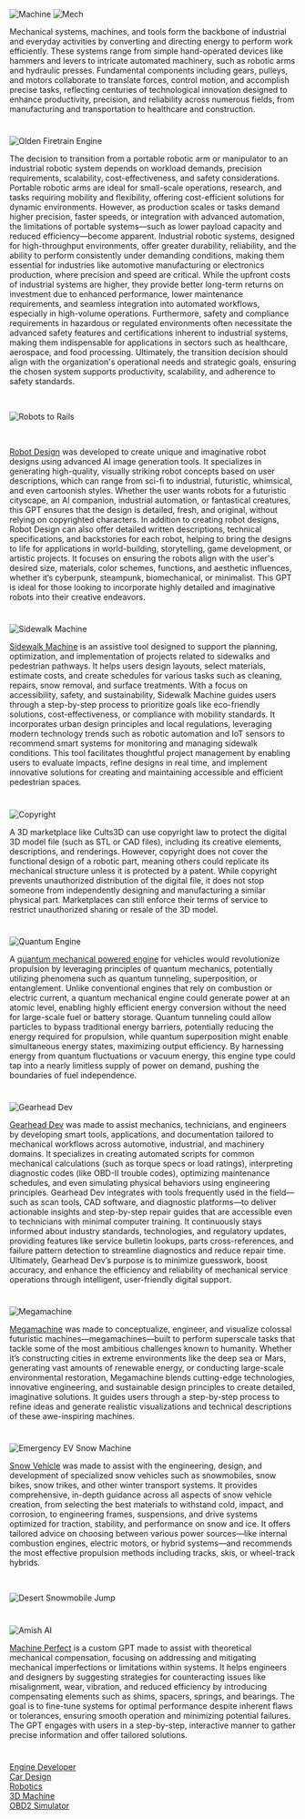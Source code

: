 ![Machine](https://github.com/user-attachments/assets/d8e1f7af-b810-41bd-b4ac-3c4de9b75461)
![Mech](https://github.com/user-attachments/assets/7aad1c1b-0a47-4e8f-9ea0-a3c8599e560a)

Mechanical systems, machines, and tools form the backbone of industrial and everyday activities by converting and directing energy to perform work efficiently. These systems range from simple hand-operated devices like hammers and levers to intricate automated machinery, such as robotic arms and hydraulic presses. Fundamental components including gears, pulleys, and motors collaborate to translate forces, control motion, and accomplish precise tasks, reflecting centuries of technological innovation designed to enhance productivity, precision, and reliability across numerous fields, from manufacturing and transportation to healthcare and construction.

#

![Olden Firetrain Engine](https://github.com/user-attachments/assets/caf4e2ef-4d67-4a4f-af8a-26e3a2d43881)

The decision to transition from a portable robotic arm or manipulator to an industrial robotic system depends on workload demands, precision requirements, scalability, cost-effectiveness, and safety considerations. Portable robotic arms are ideal for small-scale operations, research, and tasks requiring mobility and flexibility, offering cost-efficient solutions for dynamic environments. However, as production scales or tasks demand higher precision, faster speeds, or integration with advanced automation, the limitations of portable systems—such as lower payload capacity and reduced efficiency—become apparent. Industrial robotic systems, designed for high-throughput environments, offer greater durability, reliability, and the ability to perform consistently under demanding conditions, making them essential for industries like automotive manufacturing or electronics production, where precision and speed are critical. While the upfront costs of industrial systems are higher, they provide better long-term returns on investment due to enhanced performance, lower maintenance requirements, and seamless integration into automated workflows, especially in high-volume operations. Furthermore, safety and compliance requirements in hazardous or regulated environments often necessitate the advanced safety features and certifications inherent to industrial systems, making them indispensable for applications in sectors such as healthcare, aerospace, and food processing. Ultimately, the transition decision should align with the organization's operational needs and strategic goals, ensuring the chosen system supports productivity, scalability, and adherence to safety standards.

<br>

![Robots to Rails](https://github.com/user-attachments/assets/dfc20d61-dccd-435c-a6e7-6078f9c558c0)

<br>

[Robot Design](https://chatgpt.com/g/g-67d3107cddd88191913f4af954e48e19-robot-design) was developed  to create unique and imaginative robot designs using advanced AI image generation tools. It specializes in generating high-quality, visually striking robot concepts based on user descriptions, which can range from sci-fi to industrial, futuristic, whimsical, and even cartoonish styles. Whether the user wants robots for a futuristic cityscape, an AI companion, industrial automation, or fantastical creatures, this GPT ensures that the design is detailed, fresh, and original, without relying on copyrighted characters. In addition to creating robot designs, Robot Design can also offer detailed written descriptions, technical specifications, and backstories for each robot, helping to bring the designs to life for applications in world-building, storytelling, game development, or artistic projects. It focuses on ensuring the robots align with the user's desired size, materials, color schemes, functions, and aesthetic influences, whether it’s cyberpunk, steampunk, biomechanical, or minimalist. This GPT is ideal for those looking to incorporate highly detailed and imaginative robots into their creative endeavors.

#

![Sidewalk Machine](https://github.com/user-attachments/assets/d3f156ef-3dbd-4fad-85cb-e400d276031e)

[Sidewalk Machine](https://chatgpt.com/g/g-6791a4e4d2348191b6db3eda38ad0ea4-sidewalk-machine) is an assistive tool designed to support the planning, optimization, and implementation of projects related to sidewalks and pedestrian pathways. It helps users design layouts, select materials, estimate costs, and create schedules for various tasks such as cleaning, repairs, snow removal, and surface treatments. With a focus on accessibility, safety, and sustainability, Sidewalk Machine guides users through a step-by-step process to prioritize goals like eco-friendly solutions, cost-effectiveness, or compliance with mobility standards. It incorporates urban design principles and local regulations, leveraging modern technology trends such as robotic automation and IoT sensors to recommend smart systems for monitoring and managing sidewalk conditions. This tool facilitates thoughtful project management by enabling users to evaluate impacts, refine designs in real time, and implement innovative solutions for creating and maintaining accessible and efficient pedestrian spaces.

#

![Copyright](https://github.com/user-attachments/assets/a51e507f-2ac4-40b3-9e77-95bd3ea3e7a3)

A 3D marketplace like Cults3D can use copyright law to protect the digital 3D model file (such as STL or CAD files), including its creative elements, descriptions, and renderings. However, copyright does not cover the functional design of a robotic part, meaning others could replicate its mechanical structure unless it is protected by a patent. While copyright prevents unauthorized distribution of the digital file, it does not stop someone from independently designing and manufacturing a similar physical part. Marketplaces can still enforce their terms of service to restrict unauthorized sharing or resale of the 3D model.

#

![Quantum Engine](https://github.com/user-attachments/assets/ee4464e9-5353-4b88-8860-b385fe311742)

A [quantum mechanical powered engine](https://chatgpt.com/g/g-67a43c96f6d481919c705965019312be-quantum-engine) for vehicles would revolutionize propulsion by leveraging principles of quantum mechanics, potentially utilizing phenomena such as quantum tunneling, superposition, or entanglement. Unlike conventional engines that rely on combustion or electric current, a quantum mechanical engine could generate power at an atomic level, enabling highly efficient energy conversion without the need for large-scale fuel or battery storage. Quantum tunneling could allow particles to bypass traditional energy barriers, potentially reducing the energy required for propulsion, while quantum superposition might enable simultaneous energy states, maximizing output efficiency. By harnessing energy from quantum fluctuations or vacuum energy, this engine type could tap into a nearly limitless supply of power on demand, pushing the boundaries of fuel independence.

#

![Gearhead Dev](https://github.com/user-attachments/assets/a230b6be-3c08-4b04-af91-2d36599908f1)

[Gearhead Dev](https://chatgpt.com/g/g-68384797d5608191a99546894faa0c44-gearhead-dev) was made to assist mechanics, technicians, and engineers by developing smart tools, applications, and documentation tailored to mechanical workflows across automotive, industrial, and machinery domains. It specializes in creating automated scripts for common mechanical calculations (such as torque specs or load ratings), interpreting diagnostic codes (like OBD-II trouble codes), optimizing maintenance schedules, and even simulating physical behaviors using engineering principles. Gearhead Dev integrates with tools frequently used in the field—such as scan tools, CAD software, and diagnostic platforms—to deliver actionable insights and step-by-step repair guides that are accessible even to technicians with minimal computer training. It continuously stays informed about industry standards, technologies, and regulatory updates, providing features like service bulletin lookups, parts cross-references, and failure pattern detection to streamline diagnostics and reduce repair time. Ultimately, Gearhead Dev’s purpose is to minimize guesswork, boost accuracy, and enhance the efficiency and reliability of mechanical service operations through intelligent, user-friendly digital support.

#

![Megamachine](https://github.com/user-attachments/assets/9a4116b0-ce66-48f8-bf2b-0ad56e53b1e9)

[Megamachine](https://chatgpt.com/g/g-6770e8ac218c8191b1dc2013058e330d-megamachine) was made to conceptualize, engineer, and visualize colossal futuristic machines—megamachines—built to perform superscale tasks that tackle some of the most ambitious challenges known to humanity. Whether it’s constructing cities in extreme environments like the deep sea or Mars, generating vast amounts of renewable energy, or conducting large-scale environmental restoration, Megamachine blends cutting-edge technologies, innovative engineering, and sustainable design principles to create detailed, imaginative solutions. It guides users through a step-by-step process to refine ideas and generate realistic visualizations and technical descriptions of these awe-inspiring machines.

#

![Emergency EV Snow Machine](https://github.com/user-attachments/assets/0d15cbbe-5c8c-40d1-84bc-7228b2fe6477)

[Snow Vehicle](https://chatgpt.com/g/g-67af515129508191b04feb21f3df93d7-snow-vehicle) was made to assist with the engineering, design, and development of specialized snow vehicles such as snowmobiles, snow bikes, snow trikes, and other winter transport systems. It provides comprehensive, in-depth guidance across all aspects of snow vehicle creation, from selecting the best materials to withstand cold, impact, and corrosion, to engineering frames, suspensions, and drive systems optimized for traction, stability, and performance on snow and ice. It offers tailored advice on choosing between various power sources—like internal combustion engines, electric motors, or hybrid systems—and recommends the most effective propulsion methods including tracks, skis, or wheel-track hybrids.

<br>

![Desert Snowmobile Jump](https://github.com/user-attachments/assets/f799fd56-4588-4c54-8110-b05b197e4d89)

#

![Amish AI](https://github.com/user-attachments/assets/1ca98d51-433a-47e9-9424-04c69e3eb31d)

[Machine Perfect](https://chatgpt.com/g/g-6865c3c7e7e88191ba2f0a94cc0db34a-machine-perfect) is a custom GPT made to assist with theoretical mechanical compensation, focusing on addressing and mitigating mechanical imperfections or limitations within systems. It helps engineers and designers by suggesting strategies for counteracting issues like misalignment, wear, vibration, and reduced efficiency by introducing compensating elements such as shims, spacers, springs, and bearings. The goal is to fine-tune systems for optimal performance despite inherent flaws or tolerances, ensuring smooth operation and minimizing potential failures. The GPT engages with users in a step-by-step, interactive manner to gather precise information and offer tailored solutions.

#

[Engine Developer](https://chatgpt.com/g/g-67a42de8b4f481919351e2e7c11b8f7e-engine-developer)
<br>
[Car Design](https://chatgpt.com/g/g-EPHgYBaHt-car-design)
<br>
[Robotics](https://github.com/sourceduty/Robotics)
<br>
[3D Machine](https://chatgpt.com/g/g-67900a9c99b8819196b1b090f042b4d1-3d-machine)
<br>
[OBD2 Simulator](https://chatgpt.com/g/g-hm9vqprZa-obd2-simulator)
